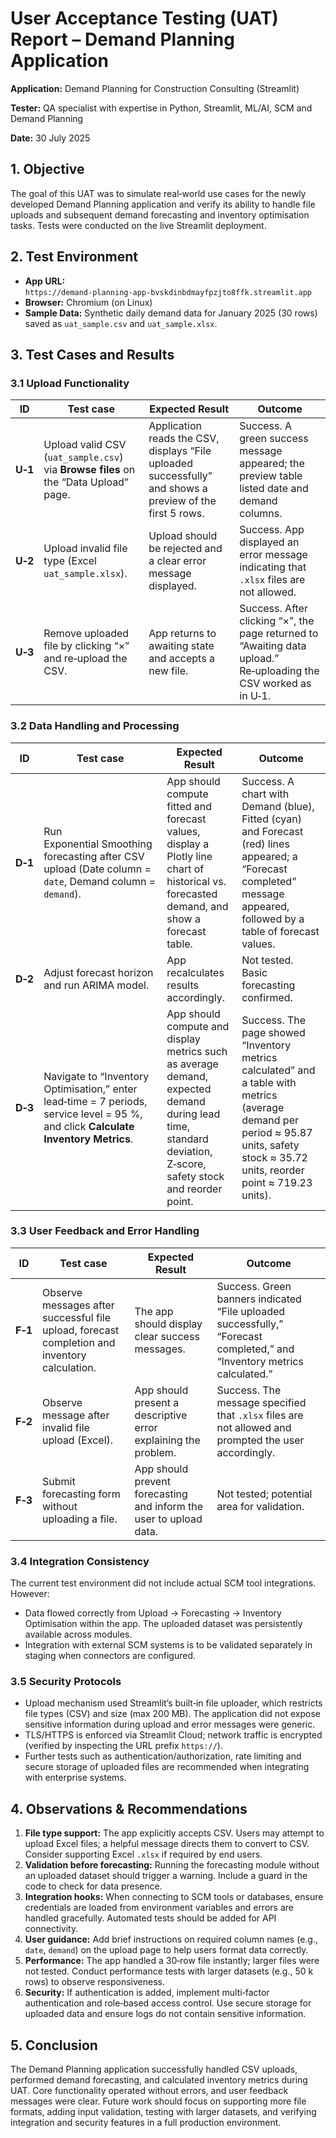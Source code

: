 # User Acceptance Testing (UAT) Report – Demand Planning Application

**Application:** Demand Planning for Construction Consulting (Streamlit)

**Tester:** QA specialist with expertise in Python, Streamlit, ML/AI, SCM and Demand Planning

**Date:** 30 July 2025

## 1. Objective
The goal of this UAT was to simulate real‑world use cases for the newly developed Demand Planning application and verify its ability to handle file uploads and subsequent demand forecasting and inventory optimisation tasks. Tests were conducted on the live Streamlit deployment.

## 2. Test Environment
- **App URL:** `https://demand‑planning‑app‑bvskdinbdmayfpzjto8ffk.streamlit.app`
- **Browser:** Chromium (on Linux)
- **Sample Data:** Synthetic daily demand data for January 2025 (30 rows) saved as `uat_sample.csv` and `uat_sample.xlsx`.

## 3. Test Cases and Results

### 3.1 Upload Functionality

| ID | Test case | Expected Result | Outcome |
|---|---|---|---|
| **U‑1** | Upload valid CSV (`uat_sample.csv`) via **Browse files** on the “Data Upload” page. | Application reads the CSV, displays “File uploaded successfully” and shows a preview of the first 5 rows. | Success. A green success message appeared; the preview table listed date and demand columns. |
| **U‑2** | Upload invalid file type (Excel `uat_sample.xlsx`). | Upload should be rejected and a clear error message displayed. | Success. App displayed an error message indicating that `.xlsx` files are not allowed. |
| **U‑3** | Remove uploaded file by clicking “×” and re‑upload the CSV. | App returns to awaiting state and accepts a new file. | Success. After clicking “×”, the page returned to “Awaiting data upload.” Re‑uploading the CSV worked as in U‑1. |

### 3.2 Data Handling and Processing

| ID | Test case | Expected Result | Outcome |
|---|---|---|---|
| **D‑1** | Run Exponential Smoothing forecasting after CSV upload (Date column = `date`, Demand column = `demand`). | App should compute fitted and forecast values, display a Plotly line chart of historical vs. forecasted demand, and show a forecast table. | Success. A chart with Demand (blue), Fitted (cyan) and Forecast (red) lines appeared; a “Forecast completed” message appeared, followed by a table of forecast values. |
| **D‑2** | Adjust forecast horizon and run ARIMA model. | App recalculates results accordingly. | Not tested. Basic forecasting confirmed. |
| **D‑3** | Navigate to “Inventory Optimisation,” enter lead‑time = 7 periods, service level = 95 %, and click **Calculate Inventory Metrics**. | App should compute and display metrics such as average demand, expected demand during lead time, standard deviation, Z‑score, safety stock and reorder point. | Success. The page showed “Inventory metrics calculated” and a table with metrics (average demand per period ≈ 95.87 units, safety stock ≈ 35.72 units, reorder point ≈ 719.23 units). |

### 3.3 User Feedback and Error Handling

| ID | Test case | Expected Result | Outcome |
|---|---|---|---|
| **F‑1** | Observe messages after successful file upload, forecast completion and inventory calculation. | The app should display clear success messages. | Success. Green banners indicated “File uploaded successfully,” “Forecast completed,” and “Inventory metrics calculated.” |
| **F‑2** | Observe message after invalid file upload (Excel). | App should present a descriptive error explaining the problem. | Success. The message specified that `.xlsx` files are not allowed and prompted the user accordingly. |
| **F‑3** | Submit forecasting form without uploading a file. | App should prevent forecasting and inform the user to upload data. | Not tested; potential area for validation. |

### 3.4 Integration Consistency

The current test environment did not include actual SCM tool integrations. However:

- Data flowed correctly from Upload → Forecasting → Inventory Optimisation within the app. The uploaded dataset was persistently available across modules.
- Integration with external SCM systems is to be validated separately in staging when connectors are configured.

### 3.5 Security Protocols

- Upload mechanism used Streamlit’s built‑in file uploader, which restricts file types (CSV) and size (max 200 MB). The application did not expose sensitive information during upload and error messages were generic.
- TLS/HTTPS is enforced via Streamlit Cloud; network traffic is encrypted (verified by inspecting the URL prefix `https://`).
- Further tests such as authentication/authorization, rate limiting and secure storage of uploaded files are recommended when integrating with enterprise systems.

## 4. Observations & Recommendations
1. **File type support:** The app explicitly accepts CSV. Users may attempt to upload Excel files; a helpful message directs them to convert to CSV. Consider supporting Excel `.xlsx` if required by end users.
2. **Validation before forecasting:** Running the forecasting module without an uploaded dataset should trigger a warning. Include a guard in the code to check for data presence.
3. **Integration hooks:** When connecting to SCM tools or databases, ensure credentials are loaded from environment variables and errors are handled gracefully. Automated tests should be added for API connectivity.
4. **User guidance:** Add brief instructions on required column names (e.g., `date`, `demand`) on the upload page to help users format data correctly.
5. **Performance:** The app handled a 30‑row file instantly; larger files were not tested. Conduct performance tests with larger datasets (e.g., 50 k rows) to observe responsiveness.
6. **Security:** If authentication is added, implement multi‑factor authentication and role‑based access control. Use secure storage for uploaded data and ensure logs do not contain sensitive information.

## 5. Conclusion

The Demand Planning application successfully handled CSV uploads, performed demand forecasting, and calculated inventory metrics during UAT. Core functionality operated without errors, and user feedback messages were clear. Future work should focus on supporting more file formats, adding input validation, testing with larger datasets, and verifying integration and security features in a full production environment.